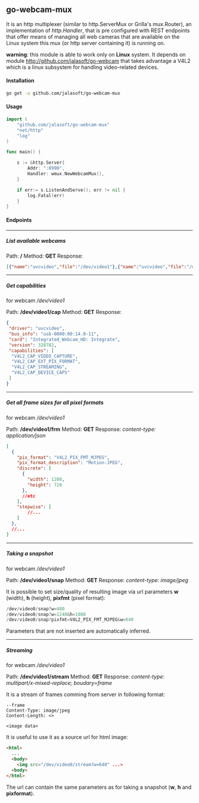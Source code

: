 ## go-webcam-mux

It is an http multiplexer (similar to http.ServerMux or Grilla's mux.Router), an implementation of *http.Handler*, that is pre configured with REST endpoints that offer means of managing all web cameras that are available on the Linux system this mux (or http server containing it) is running on.

__warning__: this module is able to work only on __Linux__ system. It depends on module <http://github.com/jalasoft/go-webcam> that takes advantage a V4L2 which is a linux subsystem for handling video-related devices.

#### Installation

```bash
go get -u github.com/jalasoft/go-webcam-mux
```
#### Usage

```go
import (
    "github.com/jalasoft/go-webcam-mux"
    "net/http"
    "log"
)

func main() {

    s := &http.Server{
        Addr: ":8990",	
        Handler: wmux.NewWebcamMux(),
    }

    if err:= s.ListenAndServe(); err != nil {
        log.Fatal(err)
    }
}

```

#### Endpoints

---
##### List available webcams

Path: __/__
Method: __GET__
Response:
```json
[{"name":"uvcvideo","file":"/dev/video1"},{"name":"uvcvideo","file":"/dev/video0"}]
```
---
##### Get capabilities
for webcam */dev/video1*

Path: __/dev/video1/cap__
Method: __GET__
Response:
```json
{
 "driver": "uvcvideo",
 "bus_info": "usb-0000:00:14.0-11",
 "card": "Integrated_Webcam_HD: Integrate",
 "version": 328782,
 "capabilities": [
  "V4L2_CAP_VIDEO_CAPTURE",
  "V4L2_CAP_EXT_PIX_FORMAT",
  "V4L2_CAP_STREAMING",
  "V4L2_CAP_DEVICE_CAPS"
 ]
}
```
---
##### Get all frame sizes for all pixel formats
for webcam */dev/video1*

Path: __/dev/video1/frm__
Method: __GET__
Response: *content-type: application/json*
```json
[
  {
    "pix_format": "V4L2_PIX_FMT_MJPEG",
    "pix_format_description": "Motion-JPEG",
    "discrete": [
      {
        "width": 1280,
        "height": 720
      },
      //etc
    ],
    "stepwise": [
        //...
    ]
  },
  //...
]
```
---
##### Taking a snapshot
for webcam */dev/video1*

Path: __/dev/video1/snap__
Method: __GET__
Response: *content-type: image/jpeg*

It is possible to set size/quality of resulting image via url parameters __w__ (width), __h__ (height), __pixfmt__ (pixel format):

```go
/dev/video0/snap?w=480
/dev/video0/snap?w=1240&h=1080
/dev/video0/snap?pixfmt=V4L2_PIX_FMT_MJPEG&w=640
```
Parameters that are not inserted are automatically inferred.

---
##### Streaming
for webcam */dev/video1*

Path: __/dev/video1/stream__
Method: __GET__
Response: *content-type: multipart/x-mixed-replace; boudary=frame*

It is a stream of frames comming from server in following format:
```
--frame
Content-Type: image/jpeg
Content-Length: <>

<image data>
```

It is useful to use it as a source url for html image:

```html
<html>
  ...
  <body>
    <img src="/dev/video0/stream?w=640" ...>
  <body>
</html>
```

The url can contain the same parameters as for taking a snapshot (__w__, __h__ and __pixformat__). 